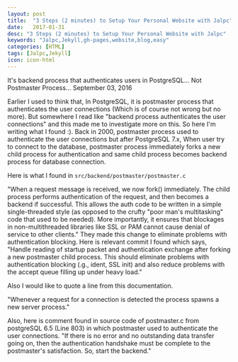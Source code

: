 ```yaml
---
layout: post
title:  "3 Steps (2 minutes) to Setup Your Personal Website with Jalpc"
date:   2017-01-31
desc: "3 Steps (2 minutes) to Setup Your Personal Website with Jalpc"
keywords: "Jalpc,Jekyll,gh-pages,website,blog,easy"
categories: [HTML]
tags: [Jalpc,Jekyll]
icon: icon-html
---
```


It's backend process that authenticates users in PostgreSQL... Not Postmaster Process... 
September 03, 2016


Earlier I used to think that, In PostgreSQL, it is postmaster process that authenticates the user connections (Which is of course not wrong but no more). But somewhere I read like "backend process authenticates the user connections" and this made me to investigate more on this. So here I'm writing what I found :).
Back in 2000, postmaster process used to authenticate the user connections but after PostgreSQL 7.x, When user try to connect to the database, postmaster process immediately forks a new child process for authentication and same child process becomes backend process for database connection. 

Here is what I found in `src/backend/postmaster/postmaster.c`

"When a request message is received, we now fork() immediately. The child process performs authentication of the request, and then becomes a backend if successful. This allows the auth code to be written in a simple single-threaded style (as opposed to the crufty "poor man's multitasking" code that used to be needed). More importantly, it ensures that blockages in non-multithreaded libraries like SSL or PAM cannot cause denial of service to other clients."
They made this change to eliminate problems with authentication blocking. Here is relevant commit I found which says,
"Handle reading of startup packet and authentication exchange after forking a new postmaster child process.  This should eliminate problems with authentication blocking (.g., ident, SSL init) and also reduce problems with the accept queue filling up under heavy load."

Also I would like to quote a line from this documentation.

"Whenever a request for a connection is detected the process spawns a new server process."

Also, here is comment found in source code of postmaster.c from postgreSQL 6.5 (Line 803) in which postmaster used to authenticate the user connections.
"If there is no error and no outstanding data transfer going on, then the authentication handshake must be complete to the postmaster's satisfaction.  So, start the backend."
